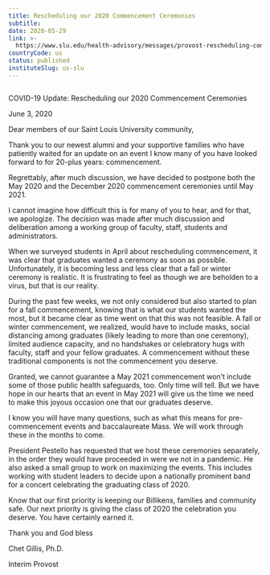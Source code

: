 ```yaml
---
title: Rescheduling our 2020 Commencement Ceremonies
subtitle: 
date: 2020-05-29
link: >-
  https://www.slu.edu/health-advisory/messages/provost-rescheduling-commencement.php
countryCode: us
status: published
instituteSlug: us-slu
---
```

![]()

COVID-19 Update: Rescheduling our 2020 Commencement Ceremonies

June 3, 2020

Dear members of our Saint Louis University community,

Thank you to our newest alumni and your supportive families who have patiently waited for an update on an event I know many of you have looked forward to for 20-plus years: commencement.

Regrettably, after much discussion, we have decided to postpone both the May 2020 and the December 2020 commencement ceremonies until May 2021.

I cannot imagine how difficult this is for many of you to hear, and for that, we apologize. The decision was made after much discussion and deliberation among a working group of faculty, staff, students and administrators.

When we surveyed students in April about rescheduling commencement, it was clear that graduates wanted a ceremony as soon as possible. Unfortunately, it is becoming less and less clear that a fall or winter ceremony is realistic. It is frustrating to feel as though we are beholden to a virus, but that is our reality.

During the past few weeks, we not only considered but also started to plan for a fall commencement, knowing that is what our students wanted the most, but it became clear as time went on that this was not feasible. A fall or winter commencement, we realized, would have to include masks, social distancing among graduates (likely leading to more than one ceremony), limited audience capacity, and no handshakes or celebratory hugs with faculty, staff and your fellow graduates. A commencement without these traditional components is not the commencement you deserve.

Granted, we cannot guarantee a May 2021 commencement won’t include some of those public health safeguards, too. Only time will tell. But we have hope in our hearts that an event in May 2021 will give us the time we need to make this joyous occasion one that our graduates deserve.

I know you will have many questions, such as what this means for pre-commencement events and baccalaureate Mass. We will work through these in the months to come.

President Pestello has requested that we host these ceremonies separately, in the order they would have proceeded in were we not in a pandemic. He also asked a small group to work on maximizing the events. This includes working with student leaders to decide upon a nationally prominent band for a concert celebrating the graduating class of 2020.

Know that our first priority is keeping our Billikens, families and community safe. Our next priority is giving the class of 2020 the celebration you deserve. You have certainly earned it.

Thank you and God bless

Chet Gillis, Ph.D.

Interim Provost
